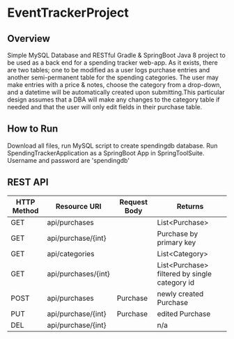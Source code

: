 # EventTrackerProject

## Overview
Simple MySQL Database and RESTful Gradle & SpringBoot Java 8 project to be used as a back end for a spending tracker web-app. As it exists, there are two tables; one to be modified as a user logs purchase entries and another semi-permanent table for the spending categories. The user may make entries with a price & notes, choose the category from a drop-down, and a datetime will be automatically created upon submitting.This particular design assumes that a DBA will make any changes to the category table if needed and that the user will only edit fields in their purchase table.

## How to Run
Download all files, run MySQL script to create spendingdb database. Run SpendingTrackerApplication as a SpringBoot App in SpringToolSuite. Username and password are 'spendingdb'

## REST API
| HTTP Method | Resource URI       | Request Body | Returns                                               |
|-------------|--------------------|--------------|-------------------------------------------------------|
|GET          | api/purchases      |              | List&lt;Purchase&gt;                                  |
|GET          | api/purchase/{int} |              | Purchase by primary key                               |
|GET          | api/categories     |              | List&lt;Category&gt;                                  |
|GET          | api/purchases/{int}|              | List&lt;Purchase&gt; filtered by single category id   |
|POST         | api/purchases      | Purchase     | newly created Purchase                                |
|PUT          | api/purchase/{int} | Purchase     | edited Purchase                                       |
|DEL          | api/purchase/{int} |              | n/a                                                   |
